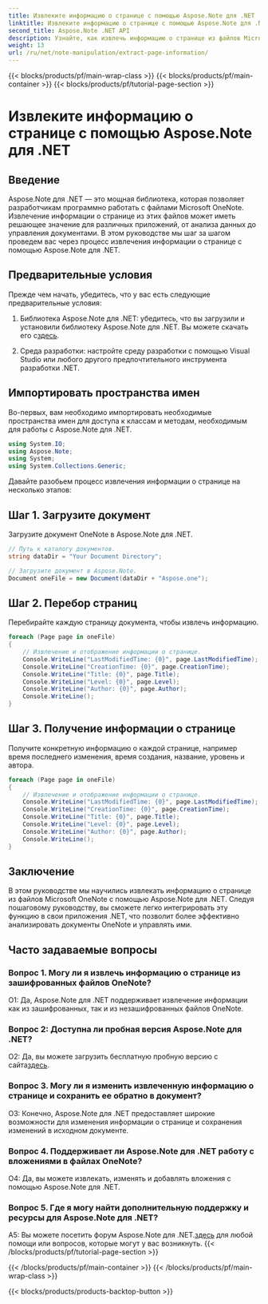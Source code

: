 ```yaml
---
title: Извлеките информацию о странице с помощью Aspose.Note для .NET
linktitle: Извлеките информацию о странице с помощью Aspose.Note для .NET
second_title: Aspose.Note .NET API
description: Узнайте, как извлечь информацию о странице из файлов Microsoft OneNote с помощью Aspose.Note для .NET. Это подробное руководство шаг за шагом проведет вас через весь процесс.
weight: 13
url: /ru/net/note-manipulation/extract-page-information/
---
```


{{< blocks/products/pf/main-wrap-class >}}
{{< blocks/products/pf/main-container >}}
{{< blocks/products/pf/tutorial-page-section >}}

# Извлеките информацию о странице с помощью Aspose.Note для .NET

## Введение

Aspose.Note для .NET — это мощная библиотека, которая позволяет разработчикам программно работать с файлами Microsoft OneNote. Извлечение информации о странице из этих файлов может иметь решающее значение для различных приложений, от анализа данных до управления документами. В этом руководстве мы шаг за шагом проведем вас через процесс извлечения информации о странице с помощью Aspose.Note для .NET.

## Предварительные условия

Прежде чем начать, убедитесь, что у вас есть следующие предварительные условия:

1. Библиотека Aspose.Note для .NET: убедитесь, что вы загрузили и установили библиотеку Aspose.Note для .NET. Вы можете скачать его с[здесь](https://releases.aspose.com/note/net/).

2. Среда разработки: настройте среду разработки с помощью Visual Studio или любого другого предпочтительного инструмента разработки .NET.

## Импортировать пространства имен

Во-первых, вам необходимо импортировать необходимые пространства имен для доступа к классам и методам, необходимым для работы с Aspose.Note для .NET.

```csharp
using System.IO;
using Aspose.Note;
using System;
using System.Collections.Generic;
```

Давайте разобьем процесс извлечения информации о странице на несколько этапов:

## Шаг 1. Загрузите документ

Загрузите документ OneNote в Aspose.Note для .NET.

```csharp
// Путь к каталогу документов.
string dataDir = "Your Document Directory";

// Загрузите документ в Aspose.Note.
Document oneFile = new Document(dataDir + "Aspose.one");
```

## Шаг 2. Перебор страниц

Перебирайте каждую страницу документа, чтобы извлечь информацию.

```csharp
foreach (Page page in oneFile)
{
    // Извлечение и отображение информации о странице.
    Console.WriteLine("LastModifiedTime: {0}", page.LastModifiedTime);
    Console.WriteLine("CreationTime: {0}", page.CreationTime);
    Console.WriteLine("Title: {0}", page.Title);
    Console.WriteLine("Level: {0}", page.Level);
    Console.WriteLine("Author: {0}", page.Author);
    Console.WriteLine();
}
```

## Шаг 3. Получение информации о странице

Получите конкретную информацию о каждой странице, например время последнего изменения, время создания, название, уровень и автора.

```csharp
foreach (Page page in oneFile)
{
    // Извлечение и отображение информации о странице.
    Console.WriteLine("LastModifiedTime: {0}", page.LastModifiedTime);
    Console.WriteLine("CreationTime: {0}", page.CreationTime);
    Console.WriteLine("Title: {0}", page.Title);
    Console.WriteLine("Level: {0}", page.Level);
    Console.WriteLine("Author: {0}", page.Author);
    Console.WriteLine();
}
```

## Заключение

В этом руководстве мы научились извлекать информацию о странице из файлов Microsoft OneNote с помощью Aspose.Note для .NET. Следуя пошаговому руководству, вы сможете легко интегрировать эту функцию в свои приложения .NET, что позволит более эффективно анализировать документы OneNote и управлять ими.

## Часто задаваемые вопросы

### Вопрос 1. Могу ли я извлечь информацию о странице из зашифрованных файлов OneNote?

О1: Да, Aspose.Note для .NET поддерживает извлечение информации как из зашифрованных, так и из незашифрованных файлов OneNote.

### Вопрос 2: Доступна ли пробная версия Aspose.Note для .NET?

 О2: Да, вы можете загрузить бесплатную пробную версию с сайта[здесь](https://releases.aspose.com/).

### Вопрос 3. Могу ли я изменить извлеченную информацию о странице и сохранить ее обратно в документ?

О3: Конечно, Aspose.Note для .NET предоставляет широкие возможности для изменения информации о странице и сохранения изменений в исходном документе.

### Вопрос 4. Поддерживает ли Aspose.Note для .NET работу с вложениями в файлах OneNote?

О4: Да, вы можете извлекать, изменять и добавлять вложения с помощью Aspose.Note для .NET.

### Вопрос 5. Где я могу найти дополнительную поддержку и ресурсы для Aspose.Note для .NET?

 A5: Вы можете посетить форум Aspose.Note для .NET.[здесь](https://forum.aspose.com/c/note/28) для любой помощи или вопросов, которые могут у вас возникнуть.
{{< /blocks/products/pf/tutorial-page-section >}}

{{< /blocks/products/pf/main-container >}}
{{< /blocks/products/pf/main-wrap-class >}}

{{< blocks/products/products-backtop-button >}}
